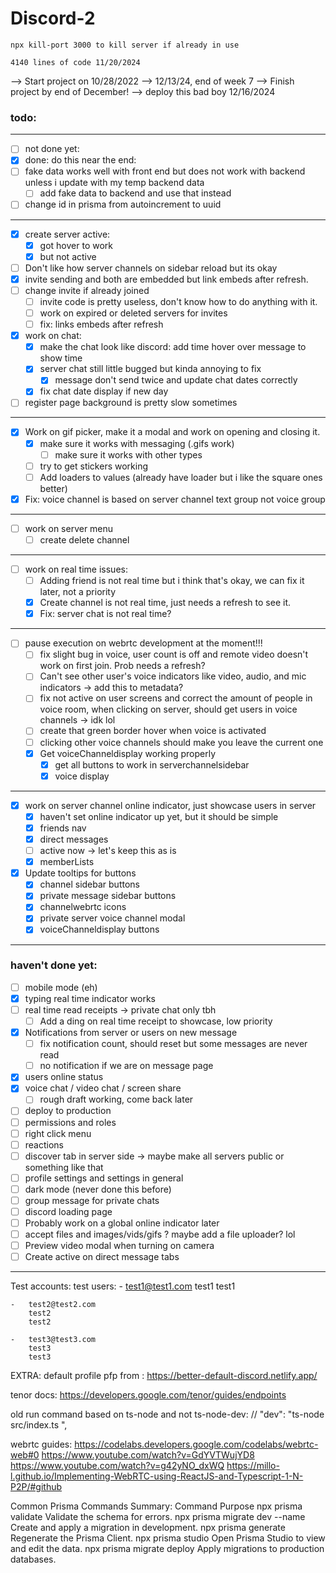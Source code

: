 # Discord-2
    npx kill-port 3000 to kill server if already in use

    4140 lines of code 11/20/2024

--> Start project on 10/28/2022
--> 12/13/24, end of week 7
--> Finish project by end of December!
--> deploy this bad boy 12/16/2024

### todo: 
---
- [ ] not done yet:
- [x] done: 
do this near the end:
- [ ] fake data works well with front end but does not work with backend unless i update with my temp backend data
    - [ ] add fake data to backend and use that instead
- [ ] change id in prisma from autoincrement to uuid
---



- [x] create server active: 
    - [x] got hover to work 
    - [x] but not active
- [ ] Don't like how server channels on sidebar reload but its okay
- [x] invite sending and both are embedded but link embeds after refresh.
- [ ] change invite if already joined
    - [ ] invite code is pretty useless, don't know how to do anything with it.
    - [ ] work on expired or deleted servers for invites
    - [ ] fix: links embeds after refresh 

- [x] work on chat:
    - [x] make the chat look like discord: add time hover over message to show time
    - [x] server chat still little bugged but kinda annoying to fix 
        - [x] message don't send twice and update chat dates correctly
    - [x] fix chat date display if new day
- [ ] register page background is pretty slow sometimes
---

- [x] Work on gif picker, make it a modal and work on opening and closing it. 
    - [x] make sure it works with messaging (.gifs work)
        - [ ] make sure it works with other types
    - [ ] try to get stickers working
    - [ ] Add loaders to values (already have loader but i like the square ones better)
- [x] Fix: voice channel is based on server channel text group not voice group
---

- [ ] work on server menu
    - [ ] create delete channel 
---

- [ ] work  on real time issues: 
    - [ ] Adding friend is not real time but i think that's okay, we can fix it later, not a priority 
    - [x] Create channel is not real time, just needs a refresh
    to see it.
    - [x] Fix: server chat is not real time?
---

- [ ] pause execution on webrtc development at the moment!!!
    - [ ] fix slight bug in voice, user count is off and remote video doesn't work on first join. Prob needs a refresh?
    - [ ] Can't see other user's voice indicators like video, audio, and mic indicators -> add this to metadata?
    - [ ] fix not active on user screens and correct the amount of people in voice room, when clicking on server, should get users in voice channels -> idk lol 
    - [ ] create that green border hover when voice is activated
    - [ ] clicking other voice channels should make you leave the current one
    - [x] Get voiceChanneldisplay working properly
        - [x] get all buttons to work in serverchannelsidebar 
        - [x] voice display
---

- [x] work on server channel online indicator, just showcase users in server
    - [x] haven't set online indicator up yet, but it should be simple
    - [x] friends nav
    - [x] direct messages 
    - [ ] active now -> let's keep this as is
    - [x] memberLists
- [x] Update tooltips for buttons 
    - [x] channel sidebar buttons
    - [x] private message sidebar buttons   
    - [x] channelwebrtc icons
    - [x] private server voice channel modal
    - [x] voiceChanneldisplay buttons
---
### haven't done yet:
- [ ]  mobile mode (eh)
- [x]  typing real time indicator works
- [ ]  real time read receipts -> private chat only tbh
    - [ ] Add a ding on real time receipt to showcase, low priority
- [x]  Notifications from server or users on new message
    - [ ] fix notification count, should reset but some messages are never read
    - [ ] no notification if we are on message page
- [x]  users online status
- [x]  voice chat / video chat / screen share
    - [ ] rough draft working, come back later
- [ ]  deploy to production
- [ ]  permissions and roles
- [ ]  right click menu 
- [ ]  reactions
- [ ]  discover tab in server side -> maybe make all servers public or something like that
- [ ]  profile settings and settings in general
- [ ]  dark mode (never done this before)
- [ ]  group message for private chats
- [ ]  discord loading page
- [ ] Probably work on a global online indicator later
- [ ] accept files and images/vids/gifs ? maybe add a file uploader? lol 
- [ ] Preview video modal when turning on camera
- [ ] Create active on direct message tabs 
---


Test accounts:
test users:
    -   test1@test1.com
        test1
        test1

    -   test2@test2.com
        test2
        test2

    -   test3@test3.com
        test3
        test3


EXTRA:
default profile pfp from : https://better-default-discord.netlify.app/

tenor docs: https://developers.google.com/tenor/guides/endpoints

    
old run command based on ts-node and not ts-node-dev: // "dev": "ts-node src/index.ts ",

webrtc guides: 
https://codelabs.developers.google.com/codelabs/webrtc-web#0
https://www.youtube.com/watch?v=GdYVTWujYD8
https://www.youtube.com/watch?v=g42yNO_dxWQ
https://millo-l.github.io/Implementing-WebRTC-using-ReactJS-and-Typescript-1-N-P2P/#github

Common Prisma Commands Summary:
Command	Purpose
npx prisma validate	Validate the schema for errors.
npx prisma migrate dev --name	Create and apply a migration in development.
npx prisma generate	Regenerate the Prisma Client.
npx prisma studio	Open Prisma Studio to view and edit the data.
npx prisma migrate deploy	Apply migrations to production databases.